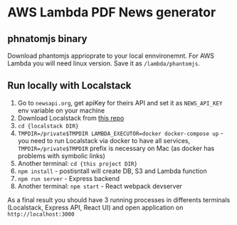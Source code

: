 # AWS Lambda PDF News generator

## phnatomjs binary
Download phantomjs apprioprate to your local ennvironemnt. For AWS Lambda you will need linux version. Save it as `/lambda/phantomjs`.

## Run locally with Localstack

1. Go to `newsapi.org`, get apiKey for theirs API and set it as `NEWS_API_KEY` env variable on your machine
1. Download Localstack from [this repo](https://github.com/localstack/localstack)
1. `cd {localstack DIR}`
1. `TMPDIR=/private$TMPDIR LAMBDA_EXECUTOR=docker docker-compose up` - you need to run Localstack via docker to have all services, `TMPDIR=/private$TMPDIR` prefix is necessary on Mac (as docker has problems with symbolic links)
1. Another terminal: `cd {this project DIR}`
1. `npm install` - postisntall will create DB, S3 and Lambda function
1. `npm run server` - Express backend
1. Another terminal: `npm start` - React webpack devserver

As a final result you should have 3 running processes in differents terminals (Localstack, Express API, React UI) and open application on `http://localhost:3000`
